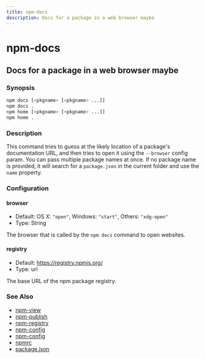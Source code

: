 ```yaml
---
title: npm-docs
description: Docs for a package in a web browser maybe
---
```


# npm-docs 

## Docs for a package in a web browser maybe


### Synopsis

```bash
npm docs [<pkgname> [<pkgname> ...]]
npm docs .
npm home [<pkgname> [<pkgname> ...]]
npm home .
```

### Description

This command tries to guess at the likely location of a package's
documentation URL, and then tries to open it using the `--browser`
config param. You can pass multiple package names at once. If no
package name is provided, it will search for a `package.json` in
the current folder and use the `name` property.

### Configuration

#### browser

* Default: OS X: `"open"`, Windows: `"start"`, Others: `"xdg-open"`
* Type: String

The browser that is called by the `npm docs` command to open websites.

#### registry

* Default: https://registry.npmjs.org/
* Type: url

The base URL of the npm package registry.


### See Also

* [npm-view](npm-view)
* [npm-publish](npm-publish)
* [npm-registry](npm-registry)
* [npm-config](npm-config)
* [npm-config](npm-config)
* [npmrc](npmrc)
* [package.json](package.json)

